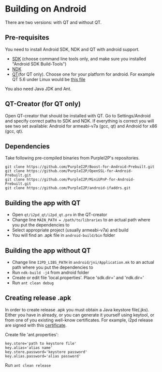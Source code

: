 Building on Android
===================

There are two versions: with QT and without QT.

Pre-requisites
--------------

You need to install Android SDK, NDK  and QT with android support.

- [SDK](https://developer.android.com/studio/index.html) (choose command line tools only, and make sure you installed "Android SDK Build-Tools")
- [NDK](https://developer.android.com/ndk/downloads/index.html)
- [QT](https://www.qt.io/download-open-source/)(for QT only).
  Choose one for your platform for android. For example QT 5.6 under Linux would be [this file](http://download.qt.io/official_releases/qt/5.6/5.6.1-1/qt-opensource-linux-x64-android-5.6.1-1.run)

You also need Java JDK and Ant.

QT-Creator (for QT only)
------------------------

Open QT-creator that should be installed with QT.
Go to Settings/Android and specify correct paths to SDK and NDK.
If everything is correct you will see two set available:
Android for armeabi-v7a (gcc, qt) and Android for x86 (gcc, qt).

Dependencies
--------------

Take following pre-compiled binaries from PurpleI2P's repositories.

	git clone https://github.com/PurpleI2P/Boost-for-Android-Prebuilt.git
	git clone https://github.com/PurpleI2P/OpenSSL-for-Android-Prebuilt.git
	git clone https://github.com/PurpleI2P/MiniUPnP-for-Android-Prebuilt.git
	git clone https://github.com/PurpleI2P/android-ifaddrs.git

Building the app with QT
------------------------

- Open `qt/i2pd_qt/i2pd_qt.pro` in the QT-creator
- Change line `MAIN_PATH = /path/to/libraries` to an actual path where you put the dependencies to
- Select appropriate project (usually armeabi-v7a) and build
- You will find an .apk file in `android-build/bin` folder

Building the app without QT
---------------------------

- Change line `I2PD_LIBS_PATH` in `android/jni/Application.mk` to an actual path where you put the dependencies to
- Run `ndk-build -j4` from android folder
- Create or edit file 'local.properties'. Place 'sdk.dir=<path to SDK>' and 'ndk.dir=<path to NDK>'
- Run `ant clean debug`

Creating release .apk
----------------------

In order to create release .apk you must obtain a Java keystore file(.jks). Either you have in already, or you can generate it yourself using keytool, or from one of you existing well-know certificates.
For example, i2pd release are signed with this [certificate](https://github.com/PurpleI2P/i2pd/blob/openssl/contrib/certificates/router/orignal_at_mail.i2p.crt).

Create file 'ant.properties':

	key.store='path to keystore file'
	key.alias='alias name'
	key.store.password='keystore password'
	key.alias.password='alias password'

Run `ant clean release`
